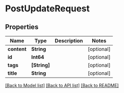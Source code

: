 # PostUpdateRequest

## Properties
Name | Type | Description | Notes
------------ | ------------- | ------------- | -------------
**content** | **String** |  | [optional] 
**id** | **Int64** |  | [optional] 
**tags** | **[String]** |  | [optional] 
**title** | **String** |  | [optional] 

[[Back to Model list]](../README.md#documentation-for-models) [[Back to API list]](../README.md#documentation-for-api-endpoints) [[Back to README]](../README.md)


